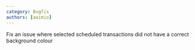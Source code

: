 ```yaml
---
category: Bugfix
authors: [aaimio]
---
```


Fix an issue where selected scheduled transactions did not have a correct background colour
